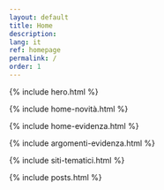 ```yaml
---
layout: default
title: Home
description:
lang: it
ref: homepage
permalink: /
order: 1
---
```


{% include hero.html %}

{% include home-novità.html %}

{% include home-evidenza.html %}

{% include argomenti-evidenza.html %}

{% include siti-tematici.html %}

<main class="container my-4" markdown="1">

{% include posts.html %}

</main>

